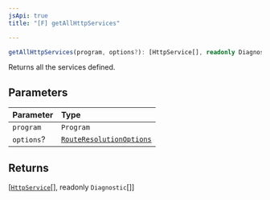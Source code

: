 ```yaml
---
jsApi: true
title: "[F] getAllHttpServices"

---
```

```ts
getAllHttpServices(program, options?): [HttpService[], readonly Diagnostic[]]
```

Returns all the services defined.

## Parameters

| Parameter | Type |
| :------ | :------ |
| `program` | `Program` |
| `options`? | [`RouteResolutionOptions`](../interfaces/RouteResolutionOptions.md) |

## Returns

[[`HttpService`](../interfaces/HttpService.md)[], readonly `Diagnostic`[]]
